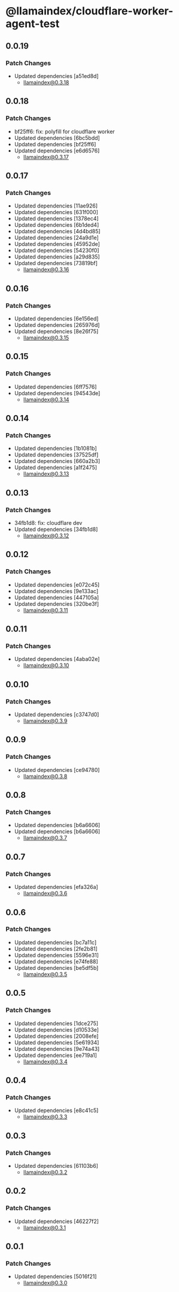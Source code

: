 # @llamaindex/cloudflare-worker-agent-test

## 0.0.19

### Patch Changes

- Updated dependencies [a51ed8d]
  - llamaindex@0.3.18

## 0.0.18

### Patch Changes

- bf25ff6: fix: polyfill for cloudflare worker
- Updated dependencies [6bc5bdd]
- Updated dependencies [bf25ff6]
- Updated dependencies [e6d6576]
  - llamaindex@0.3.17

## 0.0.17

### Patch Changes

- Updated dependencies [11ae926]
- Updated dependencies [631f000]
- Updated dependencies [1378ec4]
- Updated dependencies [6b1ded4]
- Updated dependencies [4d4bd85]
- Updated dependencies [24a9d1e]
- Updated dependencies [45952de]
- Updated dependencies [54230f0]
- Updated dependencies [a29d835]
- Updated dependencies [73819bf]
  - llamaindex@0.3.16

## 0.0.16

### Patch Changes

- Updated dependencies [6e156ed]
- Updated dependencies [265976d]
- Updated dependencies [8e26f75]
  - llamaindex@0.3.15

## 0.0.15

### Patch Changes

- Updated dependencies [6ff7576]
- Updated dependencies [94543de]
  - llamaindex@0.3.14

## 0.0.14

### Patch Changes

- Updated dependencies [1b1081b]
- Updated dependencies [37525df]
- Updated dependencies [660a2b3]
- Updated dependencies [a1f2475]
  - llamaindex@0.3.13

## 0.0.13

### Patch Changes

- 34fb1d8: fix: cloudflare dev
- Updated dependencies [34fb1d8]
  - llamaindex@0.3.12

## 0.0.12

### Patch Changes

- Updated dependencies [e072c45]
- Updated dependencies [9e133ac]
- Updated dependencies [447105a]
- Updated dependencies [320be3f]
  - llamaindex@0.3.11

## 0.0.11

### Patch Changes

- Updated dependencies [4aba02e]
  - llamaindex@0.3.10

## 0.0.10

### Patch Changes

- Updated dependencies [c3747d0]
  - llamaindex@0.3.9

## 0.0.9

### Patch Changes

- Updated dependencies [ce94780]
  - llamaindex@0.3.8

## 0.0.8

### Patch Changes

- Updated dependencies [b6a6606]
- Updated dependencies [b6a6606]
  - llamaindex@0.3.7

## 0.0.7

### Patch Changes

- Updated dependencies [efa326a]
  - llamaindex@0.3.6

## 0.0.6

### Patch Changes

- Updated dependencies [bc7a11c]
- Updated dependencies [2fe2b81]
- Updated dependencies [5596e31]
- Updated dependencies [e74fe88]
- Updated dependencies [be5df5b]
  - llamaindex@0.3.5

## 0.0.5

### Patch Changes

- Updated dependencies [1dce275]
- Updated dependencies [d10533e]
- Updated dependencies [2008efe]
- Updated dependencies [5e61934]
- Updated dependencies [9e74a43]
- Updated dependencies [ee719a1]
  - llamaindex@0.3.4

## 0.0.4

### Patch Changes

- Updated dependencies [e8c41c5]
  - llamaindex@0.3.3

## 0.0.3

### Patch Changes

- Updated dependencies [61103b6]
  - llamaindex@0.3.2

## 0.0.2

### Patch Changes

- Updated dependencies [46227f2]
  - llamaindex@0.3.1

## 0.0.1

### Patch Changes

- Updated dependencies [5016f21]
  - llamaindex@0.3.0
